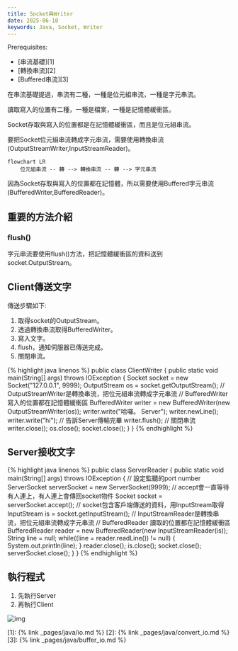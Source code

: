 ```yaml
---
title: Socket與Writer
date: 2025-06-18
keywords: Java, Socket, Writer
---
```

Prerequisites:

- [串流基礎][1]
- [轉換串流][2]
- [Buffered串流][3]

在串流基礎提過，串流有二種，一種是位元組串流，一種是字元串流。

讀取寫入的位置有二種，一種是檔案，一種是記憶體緩衝區。

Socket存取與寫入的位置都是在記憶體緩衝區，而且是位元組串流。

要把Socket位元組串流轉成字元串流，需要使用轉換串流(OutputStreamWriter,InputStreamReader)。

```mermaid
flowchart LR
    位元組串流 -- 轉 --> 轉換串流 -- 轉 --> 字元串流
```

因為Socket存取與寫入的位置都在記憶體，所以需要使用Buffered字元串流(BufferedWriter,BufferedReader)。

## 重要的方法介紹
### flush()
字元串流要使用flush()方法，把記憶體緩衝區的資料送到socket.OutputStream。

## Client傳送文字
傳送步驟如下:
1. 取得socket的OutputStream。
2. 透過轉換串流取得BufferedWriter。
3. 寫入文字。
4. flush，通知伺服器已傳送完成。
5. 關閉串流。

{% highlight java linenos %}
public class ClientWriter {
  public static void main(String[] args) throws IOException {
    Socket socket = new Socket("127.0.0.1", 9999);
    OutputStream os = socket.getOutputStream();
    // OutputStreamWriter是轉換串流，把位元組串流轉成字元串流
    // BufferedWriter 寫入的位置都在記憶體緩衝區
    BufferedWriter writer = new BufferedWriter(new OutputStreamWriter(os));
    writer.write("哈囉。 Server");
    writer.newLine();
    writer.write("hi");
    // 告訴Server傳輸完畢
    writer.flush();
    // 關閉串流
    writer.close();
    os.close();
    socket.close();
  }
}
{% endhighlight %}

## Server接收文字
{% highlight java linenos %}
public class ServerReader {
  public static void main(String[] args) throws IOException {
    // 設定監聽的port number
    ServerSocket serverSocket = new ServerSocket(9999);
    // accept會一直等待有人連上，有人連上會傳回socket物件
    Socket socket = serverSocket.accept();
    // socket包含客戶端傳送的資料，用InputStream取得
    InputStream is = socket.getInputStream();
    // InputStreamReader是轉換串流，把位元組串流轉成字元串流
    // BufferedReader 讀取的位置都在記憶體緩衝區
    BufferedReader reader = new BufferedReader(new InputStreamReader(is));
    String line = null;
    while((line = reader.readLine()) != null) {
      System.out.println(line);
    }
    reader.close();
    is.close();
    socket.close();
    serverSocket.close();
  }
}
{% endhighlight %}

## 執行程式
1. 先執行Server
2. 再執行Client

![img]({{site.imgurl}}/java/socket1.png)

[1]: {% link _pages/java/io.md %}
[2]: {% link _pages/java/convert_io.md %}
[3]: {% link _pages/java/buffer_io.md %}